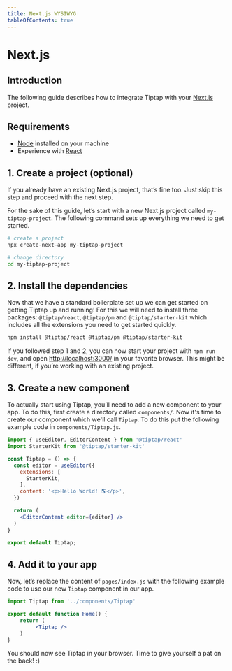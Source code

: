 ```yaml
---
title: Next.js WYSIWYG
tableOfContents: true
---
```


# Next.js

## Introduction
The following guide describes how to integrate Tiptap with your [Next.js](https://nextjs.org/) project.

## Requirements
* [Node](https://nodejs.org/en/download/) installed on your machine
* Experience with [React](https://reactjs.org/)

## 1. Create a project (optional)
If you already have an existing Next.js project, that’s fine too. Just skip this step and proceed with the next step.

For the sake of this guide, let’s start with a new Next.js project called `my-tiptap-project`. The following command sets up everything we need to get started.
```bash
# create a project
npx create-next-app my-tiptap-project

# change directory
cd my-tiptap-project
```

## 2. Install the dependencies
Now that we have a standard boilerplate set up we can get started on getting Tiptap up and running! For this we will need to install three packages: `@tiptap/react`, `@tiptap/pm` and `@tiptap/starter-kit` which includes all the extensions you need to get started quickly.

```bash
npm install @tiptap/react @tiptap/pm @tiptap/starter-kit
```

If you followed step 1 and 2, you can now start your project with `npm run dev`, and open [http://localhost:3000/](http://localhost:3000/) in your favorite browser. This might be different, if you’re working with an existing project.

## 3. Create a new component
To actually start using Tiptap, you’ll need to add a new component to your app. To do this, first create a directory called `components/`. Now it's time to create our component which we'll call `Tiptap`. To do this put the following example code in `components/Tiptap.js`.

```jsx
import { useEditor, EditorContent } from '@tiptap/react'
import StarterKit from '@tiptap/starter-kit'

const Tiptap = () => {
  const editor = useEditor({
    extensions: [
      StarterKit,
    ],
    content: '<p>Hello World! 🌎️</p>',
  })

  return (
    <EditorContent editor={editor} />
  )
}

export default Tiptap;
```

## 4. Add it to your app
Now, let’s replace the content of `pages/index.js` with the following example code to use our new `Tiptap` component in our app.

```jsx
import Tiptap from '../components/Tiptap'

export default function Home() {
    return (
         <Tiptap />
    )
}
```
You should now see Tiptap in your browser. Time to give yourself a pat on the back! :)
